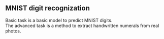 ## MNIST digit recognization
Basic task is a basic model to predict MNIST digits. <br>
The advanced task is a method to extract handwritten numerals from real photos.
